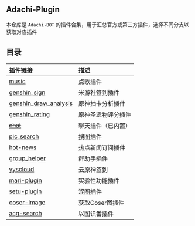 ## Adachi-Plugin
本仓库是 `Adachi-BOT` 的插件合集，用于汇总官方或第三方插件，选择不同分支以获取对应插件

## 目录

| 插件链接                                                     | 描述                   |
| :----------------------------------------------------------- | :--------------------- |
| [music](https://github.com/SilveryStar/Adachi-Plugin/tree/music) | 点歌插件               |
| [genshin_sign](https://github.com/wickedll/genshin_sign)     | 米游社签到插件         |
| [genshin_draw_analysis](https://github.com/wickedll/genshin_draw_analysis) | 原神抽卡分析插件       |
| [genshin_rating](https://github.com/wickedll/genshin_rating) | 原神圣遗物评分插件     |
| ~~[chat](https://github.com/Extrwave/chat-plugins)~~         | ~~聊天插件~~（已内置） |
| [pic_search](https://github.com/MarryDream/pic_search)       | 搜图插件               |
| [hot-news](https://github.com/BennettChina/hot-news)         | 热点新闻订阅插件       |
| [group_helper](https://github.com/BennettChina/group_helper) | 群助手插件             |
| [yyscloud](https://github.com/Extrwave/yyscloud)             | 云原神签到             |
| [mari-plugin](https://github.com/MarryDream/mari-plugin)     | 实验性功能插件         |
| [setu-plugin](https://github.com/BennettChina/setu-plugin)   | 涩图插件               |
| [coser-image](https://github.com/BennettChina/coser-image)   | 获取Coser图插件        |
| [acg-search](https://github.com/KallkaGo/acg_search)         | 以图识番插件           |


